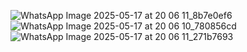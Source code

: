 ![WhatsApp Image 2025-05-17 at 20 06 11_8b7e0ef6](https://github.com/user-attachments/assets/aed97066-1705-434d-b2c8-c7829ce934b9)
![WhatsApp Image 2025-05-17 at 20 06 10_780856cd](https://github.com/user-attachments/assets/e57081b2-cd5d-4553-8b66-86b6f10789f3)
![WhatsApp Image 2025-05-17 at 20 06 11_271b7693](https://github.com/user-attachments/assets/fe66e6f4-addb-427d-b28e-8afc429b780f)

